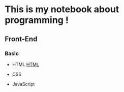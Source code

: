 
# This is my notebook about programming ! 

## Front-End

### Basic

- HTML
[HTML](https://www.baidu.com)
- CSS

- JavaScript

